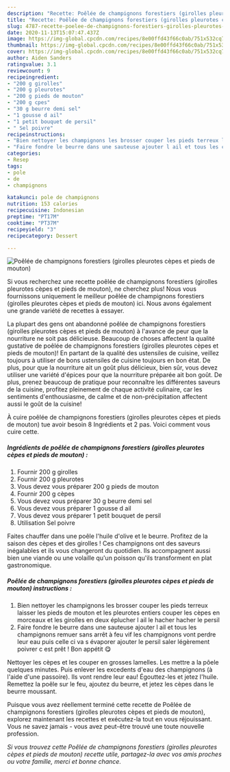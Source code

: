```yaml
---
description: "Recette: Poêlée de champignons forestiers (girolles pleurotes cèpes et pieds de mouton)"
title: "Recette: Poêlée de champignons forestiers (girolles pleurotes cèpes et pieds de mouton)"
slug: 4787-recette-poelee-de-champignons-forestiers-girolles-pleurotes-cepes-et-pieds-de-mouton
date: 2020-11-13T15:07:47.437Z
image: https://img-global.cpcdn.com/recipes/8e00ffd43f66c0ab/751x532cq70/poelee-de-champignons-forestiers-girolles-pleurotes-cepes-et-pieds-de-mouton-photo-principale-de-la-recette.jpg
thumbnail: https://img-global.cpcdn.com/recipes/8e00ffd43f66c0ab/751x532cq70/poelee-de-champignons-forestiers-girolles-pleurotes-cepes-et-pieds-de-mouton-photo-principale-de-la-recette.jpg
cover: https://img-global.cpcdn.com/recipes/8e00ffd43f66c0ab/751x532cq70/poelee-de-champignons-forestiers-girolles-pleurotes-cepes-et-pieds-de-mouton-photo-principale-de-la-recette.jpg
author: Aiden Sanders
ratingvalue: 3.1
reviewcount: 9
recipeingredient:
- "200 g girolles"
- "200 g pleurotes"
- "200 g pieds de mouton"
- "200 g cpes"
- "30 g beurre demi sel"
- "1 gousse d ail"
- "1 petit bouquet de persil"
- " Sel poivre"
recipeinstructions:
- "Bien nettoyer les champignons les brosser couper les pieds terreux laisser les pieds de mouton et les pleurotes entiers couper les cèpes en morceaux et les girolles en deux éplucher l ail le hacher hacher le persil"
- "Faire fondre le beurre dans une sauteuse ajouter l ail et tous les champignons remuer sans arrêt à feu vif les champignons vont perdre leur eau puis celle ci va s évaporer ajouter le persil saler légèrement poivrer c est prêt ! Bon appétit 😋"
categories:
- Resep
tags:
- pole
- de
- champignons

katakunci: pole de champignons 
nutrition: 153 calories
recipecuisine: Indonesian
preptime: "PT17M"
cooktime: "PT37M"
recipeyield: "3"
recipecategory: Dessert

---
```



![Poêlée de champignons forestiers (girolles pleurotes cèpes et pieds de mouton)](https://img-global.cpcdn.com/recipes/8e00ffd43f66c0ab/751x532cq70/poelee-de-champignons-forestiers-girolles-pleurotes-cepes-et-pieds-de-mouton-photo-principale-de-la-recette.jpg)

Si vous recherchez une recette poêlée de champignons forestiers (girolles pleurotes cèpes et pieds de mouton), ne cherchez plus! Nous vous fournissons uniquement le meilleur poêlée de champignons forestiers (girolles pleurotes cèpes et pieds de mouton) ici. Nous avons également une grande variété de recettes à essayer.

La plupart des gens ont abandonné poêlée de champignons forestiers (girolles pleurotes cèpes et pieds de mouton) à l'avance de peur que la nourriture ne soit pas délicieuse. Beaucoup de choses affectent la qualité gustative de poêlée de champignons forestiers (girolles pleurotes cèpes et pieds de mouton)! En partant de la qualité des ustensiles de cuisine, veillez toujours à utiliser de bons ustensiles de cuisine toujours en bon état. De plus, pour que la nourriture ait un goût plus délicieux, bien sûr, vous devez utiliser une variété d'épices pour que la nourriture préparée ait bon goût. De plus, prenez beaucoup de pratique pour reconnaître les différentes saveurs de la cuisine, profitez pleinement de chaque activité culinaire, car les sentiments d'enthousiasme, de calme et de non-précipitation affectent aussi le goût de la cuisine!

<!--inarticleads1-->

À cuire poêlée de champignons forestiers (girolles pleurotes cèpes et pieds de mouton) tue avoir besoin 8 Ingrédients et 2 pas. Voici comment vous cuire cette.

##### Ingrédients de poêlée de champignons forestiers (girolles pleurotes cèpes et pieds de mouton) :

1. Fournir 200 g girolles
1. Fournir 200 g pleurotes
1. Vous devez vous préparer 200 g pieds de mouton
1. Fournir 200 g cèpes
1. Vous devez vous préparer 30 g beurre demi sel
1. Vous devez vous préparer 1 gousse d ail
1. Vous devez vous préparer 1 petit bouquet de persil
1. Utilisation  Sel poivre


Faites chauffer dans une poêle l&#39;huile d&#39;olive et le beurre. Profitez de la saison des cèpes et des girolles ! Ces champignons ont des saveurs inégalables et ils vous changeront du quotidien. Ils accompagnent aussi bien une viande ou une volaille qu&#39;un poisson qu&#39;ils transforment en plat gastronomique. 

<!--inarticleads2-->

##### Poêlée de champignons forestiers (girolles pleurotes cèpes et pieds de mouton) instructions :

1. Bien nettoyer les champignons les brosser couper les pieds terreux laisser les pieds de mouton et les pleurotes entiers couper les cèpes en morceaux et les girolles en deux éplucher l ail le hacher hacher le persil
1. Faire fondre le beurre dans une sauteuse ajouter l ail et tous les champignons remuer sans arrêt à feu vif les champignons vont perdre leur eau puis celle ci va s évaporer ajouter le persil saler légèrement poivrer c est prêt ! Bon appétit 😋


Nettoyer les cèpes et les couper en grosses lamelles. Les mettre a la pôele quelques minutes. Puis enlever les excedents d&#39;eau des champignons (à l&#39;aide d&#39;une passoire). Ils vont rendre leur eau! Égouttez-les et jetez l&#39;huile. Remettez la poêle sur le feu, ajoutez du beurre, et jetez les cèpes dans le beurre moussant. 

<!--inarticleads1-->

<p>
Puisque vous avez réellement terminé cette recette de Poêlée de champignons forestiers (girolles pleurotes cèpes et pieds de mouton), explorez maintenant les recettes et exécutez-la tout en vous réjouissant. Vous ne savez jamais - vous avez peut-être trouvé une toute nouvelle profession.
</p>

<p>
<i>Si vous trouvez cette Poêlée de champignons forestiers (girolles pleurotes cèpes et pieds de mouton) recette utile, partagez-la avec vos amis proches ou votre famille, merci et bonne chance.</i>
</p>
